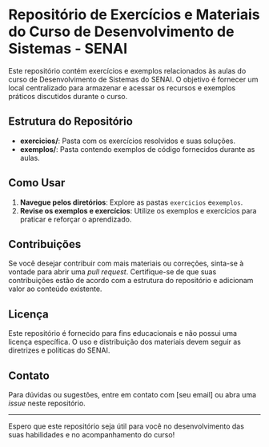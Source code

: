 # Repositório de Exercícios e Materiais do Curso de Desenvolvimento de Sistemas - SENAI

Este repositório contém exercícios e exemplos relacionados às aulas do curso de Desenvolvimento de Sistemas do SENAI. O objetivo é fornecer um local centralizado para armazenar e acessar os recursos e exemplos práticos discutidos durante o curso.

## Estrutura do Repositório

- **exercicios/**: Pasta com os exercícios resolvidos e suas soluções.
- **exemplos/**: Pasta contendo exemplos de código fornecidos durante as aulas.

## Como Usar

1. **Navegue pelos diretórios**: Explore as pastas `exercicios` e`exemplos`.
2. **Revise os exemplos e exercícios**: Utilize os exemplos e exercícios para praticar e reforçar o aprendizado.

## Contribuições

Se você desejar contribuir com mais materiais ou correções, sinta-se à vontade para abrir uma *pull request*. Certifique-se de que suas contribuições estão de acordo com a estrutura do repositório e adicionam valor ao conteúdo existente.

## Licença

Este repositório é fornecido para fins educacionais e não possui uma licença específica. O uso e distribuição dos materiais devem seguir as diretrizes e políticas do SENAI.

## Contato

Para dúvidas ou sugestões, entre em contato com [seu email] ou abra uma *issue* neste repositório.

---

Espero que este repositório seja útil para você no desenvolvimento das suas habilidades e no acompanhamento do curso!

